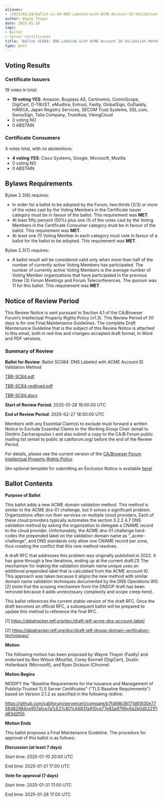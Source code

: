 ```yaml
---
aliases:
- /2025/01/28/ballot-sc-84-DNS-Labeled-with-ACME-Account-ID-Validation-Method
author: Wayne Thayer
date: 2025-01-28
tags:
- Ballot
- Server Certificates
title: 'Ballot SC084: DNS Labeled with ACME Account ID Validation Method'
type: post
---
```


## Voting Results

### Certificate Issuers

19 votes in total:

- **19 voting YES**: Amazon, Buypass AS, Certinomis, CommScope, DigiCert, D-TRUST, eMudhra, Entrust, Fastly, GlobalSign, GoDaddy, HARICA, Japan Registry Services, SECOM Trust Systems, SSL.com, SwissSign, Telia Company, TrustAsia, VikingCloud
- 0  voting NO
- 0 ABSTAIN

### Certificate Consumers

4 votes total, with no abstentions:

- **4 voting YES**: Cisco Systems, Google, Microsoft, Mozilla
- 0 voting NO
- 0 ABSTAIN

## Bylaws Requirements

Bylaw 2.3(6) requires:

- In order for a ballot to be adopted by the Forum, two‐thirds (2/3) or more of the votes cast by the Voting Members in the Certificate Issuer category must be in favour of the ballot. This requirement was **MET**.
- At least fifty percent (50%) plus one (1) of the votes cast by the Voting Members in the Certificate Consumer category must be in favour of the ballot. This requirement was **MET**.
- At least one (1) Voting Member in each category must vote in favour of a ballot for the ballot to be adopted. This requirement was **MET**.

Bylaw 2.3(7) requires:

- A ballot result will be considered valid only when more than half of the number of currently active Voting Members has participated. The number of currently active Voting Members is the average number of Voting Member organizations that have participated in the previous three (3) Forum Meetings and Forum Teleconferences.
The quorum was 11 for this ballot. This requirement was **MET**.

## Notice of Review Period

This Review Notice is sent pursuant to Section 4.1 of the CA/Browser Forum’s Intellectual Property Rights Policy (v1.3). This Review Period of 30 days is for one Final Maintenance Guidelines. The complete Draft Maintenance Guideline that is the subject of this Review Notice is attached to this email, both in red-line and changes-accepted draft format, in Word and PDF versions.

### Summary of Review

**Ballot for Review**: Ballot SC084: DNS Labeled with ACME Account ID Validation Method

[TBR-SC84.pdf](BR-SC84.pdf)

[TBR-SC84-redlined.pdf](BR-SC84-redlined.pdf)

[TBR-SC84.docx](BR-SC84.docx)

**Start of Review Period**: 2025-01-28 18:00:00 UTC

**End of Review Period**: 2025-02-27 18:00:00 UTC

Members with any Essential Claim(s) to exclude must forward a written Notice to Exclude Essential Claims to the Working Group Chair (email to Dimitris Zacharopoulos ) and also submit a copy to the CA/B Forum public mailing list (email to public at cabforum.org) before the end of the Review Period.

For details, please see the current version of the [CA/Browser Forum Intellectual Property Rights Policy](/uploads/CABF-IPR-Policy-v.1.3_4APR18.pdf).

(An optional template for submitting an Exclusion Notice is available [here](/uploads/Template-for-Exclusion-Notice.pdf))

## Ballot Contents

**Purpose of Ballot**

This ballot adds a new ACME domain validation method. This method is similar to the ACME dns-01 challenge, but it solves a significant problem. Organizations often run their services on multiple cloud providers, Each of these cloud providers typically automates the section 3.2.2.4.7 DNS validation method by asking the organization to delegate a CNAME record to the cloud provider. Unfortunately, the ACME dns-01 challenge hard-codes the prepended label on the validation domain name as “_acme-challenge”, and DNS standards only allow one CNAME record per zone, thus creating the conflict that this new method resolves.

A draft RFC that addresses this problem was originally published in 2022. It has gone through a few iterations, ending up at the current draft.[1] The mechanism for making the validation domain name unique uses an additional prepended label that is calculated from the ACME account ID. This approach was taken because it aligns the new method with similar domain name validation techniques documented by the DNS Operations WG [2] (note that the scoping mechanism from the DNSOP draft has been removed because it adds unnecessary complexity and scope creep here).

This ballot references the current stable version of the draft RFC. Once the draft becomes an official RFC, a subsequent ballot will be prepared to update this method to reference the final RFC.

[1] https://datatracker.ietf.org/doc/draft-ietf-acme-dns-account-label/

[2] https://datatracker.ietf.org/doc/draft-ietf-dnsop-domain-verification-techniques/

**Motion**

The following motion has been proposed by Wayne Thayer (Fastly) and endorsed by Ben Wilson (Mozilla), Corey Bonnell (DigiCert), Dustin Hollenback (Microsoft), and Ryan Dickson (Chrome)

**Motion Begins**

MODIFY the "Baseline Requirements for the Issuance and Management of Publicly-Trusted TLS Server Certificates" ("TLS Baseline Requirements") based on Version 2.1.2 as specified in the following redline:

https://github.com/cabforum/servercert/compare/b7fd69b36171d81930e7758482984ce957a1ce7a%E2%80%A6831a910ce77e82a9799c6a2b0d0221f1d83d2f55 

**Motion Ends**

This ballot proposes a Final Maintenance Guideline. The procedure for approval of this ballot is as follows:

**Discussion (at least 7 days)**

Start time: 2025-01-10 20:00 UTC

End time: 2025-01-21 17:00 UTC

**Vote for approval (7 days)**

Start time: 2025-01-21 17:00 UTC

End time: 2025-01-28 17:00 UTC
